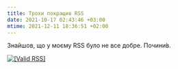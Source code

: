 ```yaml
---
title: Трохи покращив RSS
date: 2021-10-17 02:43:46 +03:00
mtime: 2021-12-11 18:36:51 +02:00
---
```


Знайшов, що у моєму RSS було не все добре. Почини́в.

<a lang="en" href="https://validator.w3.org/feed/check.cgi?url=https%3A//test.de.co.ua/rss.xml"><img src="/uploads/valid-rss-rogers.png" alt="[Valid RSS]" title="Validate my RSS feed" /></a>
